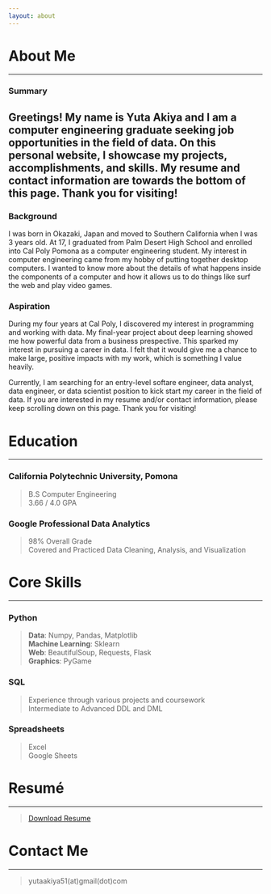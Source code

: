 ```yaml
---
layout: about 
---
```


# About Me
---
### Summary
Greetings! My name is Yuta Akiya and I am a computer engineering graduate seeking job opportunities in the field of data.
On this personal website, I showcase my projects, accomplishments, and skills. My resume and contact information are towards the bottom of this page. Thank you for visiting!  
---  

### Background
I was born in Okazaki, Japan and moved to Southern California when I was 3 years old. At 17, I graduated from Palm Desert High School and enrolled into Cal Poly Pomona as a computer engineering student. My interest in computer engineering came from my hobby of putting together desktop computers. I wanted to know more about the details of what happens inside the components of a computer and how it allows us to do things like surf the web and play video games.  


### Aspiration
During my four years at Cal Poly, I discovered my interest in programming and working with data. My final-year project about deep learning showed me how powerful data from a business prespective. This sparked my interest in pursuing a career in data. I felt that it would give me a chance to make large, positive impacts with my work, which is something I value heavily.  


Currently, I am searching for an entry-level softare engineer, data analyst, data engineer, or data scientist position to kick start my career in the field of data. If you are interested in my resume and/or contact information, please keep scrolling down on this page. Thank you for visiting!


# Education
---
### California Polytechnic University, Pomona
> B.S Computer Engineering  
> 3.66 / 4.0 GPA  


### Google Professional Data Analytics
> 98% Overall Grade  
> Covered and Practiced Data Cleaning, Analysis, and Visualization


# Core Skills  
---
### Python
> **Data**: Numpy, Pandas, Matplotlib  
> **Machine Learning**: Sklearn  
> **Web**: BeautifulSoup, Requests, Flask  
> **Graphics**: PyGame  


### SQL
> Experience through various projects and coursework  
> Intermediate to Advanced DDL and DML


### Spreadsheets
> Excel  
> Google Sheets


# Resumé
---
> <a href="" download>Download Resume</a>


# Contact Me 
---
> yutaakiya51(at)gmail(dot)com
